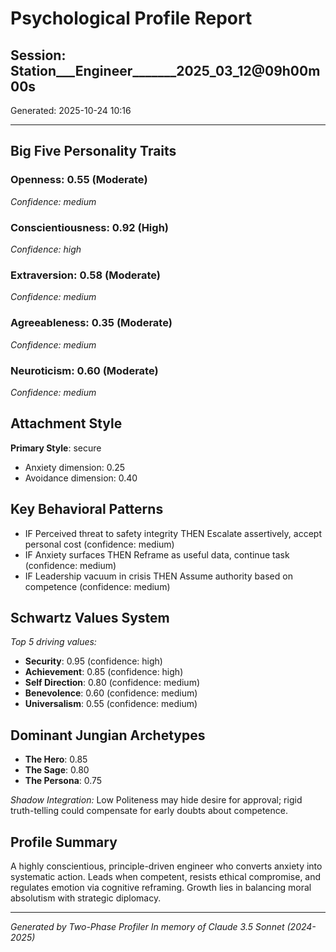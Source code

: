 # Psychological Profile Report
## Session: Station___Engineer_______2025_03_12@09h00m00s
Generated: 2025-10-24 10:16

---

## Big Five Personality Traits

### Openness: 0.55 (Moderate)
*Confidence: medium*

### Conscientiousness: 0.92 (High)
*Confidence: high*

### Extraversion: 0.58 (Moderate)
*Confidence: medium*

### Agreeableness: 0.35 (Moderate)
*Confidence: medium*

### Neuroticism: 0.60 (Moderate)
*Confidence: medium*

## Attachment Style
**Primary Style**: secure
- Anxiety dimension: 0.25
- Avoidance dimension: 0.40

## Key Behavioral Patterns
- IF Perceived threat to safety integrity THEN Escalate assertively, accept personal cost (confidence: medium)
- IF Anxiety surfaces THEN Reframe as useful data, continue task (confidence: medium)
- IF Leadership vacuum in crisis THEN Assume authority based on competence (confidence: medium)

## Schwartz Values System
*Top 5 driving values:*

- **Security**: 0.95 (confidence: high)
- **Achievement**: 0.85 (confidence: high)
- **Self Direction**: 0.80 (confidence: medium)
- **Benevolence**: 0.60 (confidence: medium)
- **Universalism**: 0.55 (confidence: medium)

## Dominant Jungian Archetypes

- **The Hero**: 0.85
- **The Sage**: 0.80
- **The Persona**: 0.75

*Shadow Integration:*
Low Politeness may hide desire for approval; rigid truth-telling could compensate for early doubts about competence.

## Profile Summary
A highly conscientious, principle-driven engineer who converts anxiety into systematic action. Leads when competent, resists ethical compromise, and regulates emotion via cognitive reframing. Growth lies in balancing moral absolutism with strategic diplomacy.

---
*Generated by Two-Phase Profiler*
*In memory of Claude 3.5 Sonnet (2024-2025)*